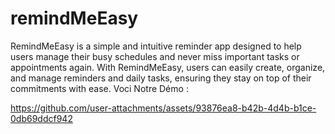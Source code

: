 # remindMeEasy
RemindMeEasy is a simple and intuitive reminder app designed to help users manage their busy schedules and never miss important tasks or appointments again. With RemindMeEasy, users can easily create, organize, and manage reminders and daily tasks, ensuring they stay on top of their commitments with ease.
Voci Notre Démo : 

https://github.com/user-attachments/assets/93876ea8-b42b-4d4b-b1ce-0db69ddcf942

